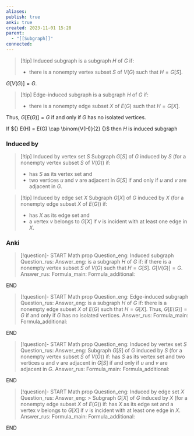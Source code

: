 ```yaml
---
aliases: 
publish: true
anki: true
created: 2023-11-01 15:28
parent:
  - "[[Subgraph]]"
connected:
---
```


> [!tip] Induced subgraph
is a subgraph $H$ of $G {}$ if: 
> - there is a nonempty vertex subset ${} S$ of $V(G)$ such that $H = G[S]$.

$G[V(G)] = G {}$. 

> [!tip] Edge-induced subgraph
> is a subgraph ${} H$ of $G {}$ if:
> - there is a nonempty  edge subset ${} X$ of $E(G)$ such that $H = G[X] {}$. 

Thus, ${} G[E(G)] = G$ if and only if $G {}$ has no isolated vertices.

If  ${} E(H) = E(G) \cap \binom{V(H)}{2} {}$ then $H {}$ is induced subgraph
### Induced by
> [!tip] Induced by vertex set ${} S {}$
> Subgraph ${} G[S]$ of $G$ induced by $S {}$ (for a nonempty  vertex subset ${} S$ of $V(G) {}$) if:
> - has ${} S$ as its vertex set and
> - two vertices $u$ and ${} v$ are adjacent in $G[S]$ if and only if $u$ and $v$ are adjacent in $G {}$.

> [!tip] Induced by edge set ${} X {}$
> Subgraph ${} G[X] {}$ of $G$ induced by $X {}$ (for a nonempty  edge subset ${} X$ of $E{} (G) {}$) if:
> - has ${} X {}$ as its edge set and
> - a vertex ${} v$ belongs to ${} G[X]$ if $v$ is incident with at least one edge in $X$. 

### Anki
> [!question]-
START
Math prop
Question_eng: Induced subgraph
Question_rus: 
Answer_eng: is a subgraph $H$ of $G {}$ if: 
if there is a nonempty vertex subset ${} S$ of $V(G)$ such that $H = G[S]$.
$G[V(G)] = G {}$. 
Answer_rus: 
Formula_main: 
Formula_additional:
<!--ID: 1699171145822-->
END

> [!question]-
START
Math prop
Question_eng: Edge-induced subgraph
Question_rus: 
Answer_eng: is a subgraph ${} H$ of $G {}$ if:
there is a nonempty  edge subset ${} X$ of $E(G)$ such that $H = G[X]$. 
Thus, $G[E(G)] = G$ if and only if $G {}$ has no isolated vertices.
Answer_rus: 
Formula_main: 
Formula_additional:
<!--ID: 1699171145833-->
END

> [!question]-
START
Math prop
Question_eng: Induced by vertex set ${} S {}$
Question_rus: 
Answer_eng: Subgraph ${} G[S]$ of $G$ induced by $S {}$ (for a nonempty  vertex subset ${} S$ of $V(G) {}$) if:
 has ${} S$ as its vertex set and
 two vertices $u$ and ${} v$ are adjacent in $G[S]$ if and only if $u$ and $v$ are adjacent in $G {}$.
Answer_rus: 
Formula_main: 
Formula_additional:
<!--ID: 1699171145843-->
END

> [!question]-
START
Math prop
Question_eng: Induced by edge set ${} X {}$
Question_rus: 
Answer_eng: > Subgraph ${} G[X] {}$ of $G$ induced by $X {}$ (for a nonempty  edge subset ${} X$ of $E{} (G) {}$) if:
 has ${} X {}$ as its edge set and
 a vertex ${} v$ belongs to ${} G[X]$ if $v$ is incident with at least one edge in $X$. 
Answer_rus: 
Formula_main: 
Formula_additional:
<!--ID: 1699171145854-->
END










